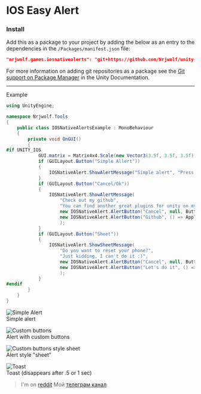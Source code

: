 # IOS Easy Alert

### Install

Add this as a package to your project by adding the below as an entry to the dependencies in the `/Packages/manifest.json` file:

```json
"nrjwolf.games.iosnativealerts": "git+https://github.com/Nrjwolf/unity-ios-easy-native-alert"
```
For more information on adding git repositories as a package see the [Git support on Package Manager](https://docs.unity3d.com/Manual/upm-git.html) in the Unity Documentation.

---

Example
``` c#
using UnityEngine;

namespace Nrjwolf.Tools
{
    public class IOSNativeAlertsExample : MonoBehaviour
    {
        private void OnGUI()
        {
#if UNITY_IOS
            GUI.matrix = Matrix4x4.Scale(new Vector3(3.5f, 3.5f, 3.5f));
            if (GUILayout.Button("Simple Allert"))
            {
                IOSNativeAlert.ShowAlertMessage("Simple alert", "Press ok, if you're ok");
            }
            if (GUILayout.Button("Cancel/Ok"))
            {
                IOSNativeAlert.ShowAlertMessage(
                    "Check out my github",
                    "You can find another great plugins for unity on my github account",
                    new IOSNativeAlert.AlertButton("Cancel", null, ButtonStyle.Cancel),
                    new IOSNativeAlert.AlertButton("Github", () => Application.OpenURL("https://github.com/Nrjwolf"))
                    );
            }
            if (GUILayout.Button("Sheet"))
            {
                IOSNativeAlert.ShowSheetMessage(
                    "Do you want to reset your phone?",
                    "Just kidding, I can't do it :)",
                    new IOSNativeAlert.AlertButton("Cancel", null, ButtonStyle.Cancel),
                    new IOSNativeAlert.AlertButton("Let's do it", () => IOSNativeAlert.ShowToast("Reseting..."), ButtonStyle.Destructive)
                    );
            }
#endif
        }
    }
}
```

![](https://github.com/Nrjwolf/unity-ios-easy-native-alert/blob/master/images/SimpleAlert.png "Simple Alert") </br>
Simple alert

![](https://github.com/Nrjwolf/unity-ios-easy-native-alert/blob/master/images/AlertButtons.png "Custom buttons") </br>
Alert with custom buttons

![](https://github.com/Nrjwolf/unity-ios-easy-native-alert/blob/master/images/AlertSheets.png "Custom buttons style sheet") </br>
Alert style "sheet"

![](https://github.com/Nrjwolf/unity-ios-easy-native-alert/blob/master/images/Toast.png "Toast") </br>
Toast (disappears after .5 or 1 sec)

>I'm on [reddit](https://www.reddit.com/r/Nrjwolf/)
>Мой [телеграм канал](https://t.me/nrjwolf_live)
